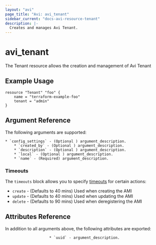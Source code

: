 ```yaml
---
layout: "avi"
page_title: "Avi: avi_tenant"
sidebar_current: "docs-avi-resource-tenant"
description: |-
  Creates and manages Avi Tenant.
---
```


# avi_tenant

The Tenant resource allows the creation and management of Avi Tenant

## Example Usage

```hcl
resource "Tenant" "foo" {
    name = "terraform-example-foo"
    tenant = "admin"
}
```

## Argument Reference

The following arguments are supported:

    * `config_settings` - (Optional ) argument_description.
        * `created_by` - (Optional ) argument_description.
        * `description` - (Optional ) argument_description.
        * `local` - (Optional ) argument_description.
        * `name` - (Required) argument_description.

### Timeouts

The `timeouts` block allows you to specify [timeouts](https://www.terraform.io/docs/configuration/resources.html#timeouts) for certain actions:

* `create` - (Defaults to 40 mins) Used when creating the AMI
* `update` - (Defaults to 40 mins) Used when updating the AMI
* `delete` - (Defaults to 90 mins) Used when deregistering the AMI

## Attributes Reference

In addition to all arguments above, the following attributes are exported:

                        * `uuid` - argument_description.
